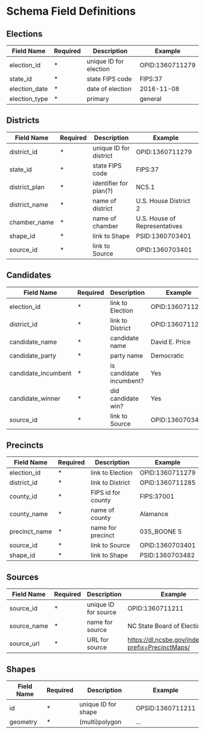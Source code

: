 # Schema Field Definitions

## Elections

Field Name      | Required  | Description               | Example
----------------|-----------|---------------------------|-------------------
election_id     | *         | unique ID for election    | OPID:1360711279
state_id        | *         | state FIPS code           | FIPS:37
election_date   | *         | date of election          | 2016-11-08
election_type   | *         | primary|general           | primary


## Districts

Field Name      | Required  | Description               | Example
----------------|-----------|---------------------------|-------------------
district_id     | *         | unique ID for district    | OPID:1360711279
state_id        | *         | state FIPS code           | FIPS:37
district_plan   | *         | identifier for plan(?)    | NC5.1
district_name   | *         | name of district          | U.S. House District 2
chamber_name    | *         | name of chamber           | U.S. House of Representatives
shape_id        | *         | link to Shape             | PSID:1360703401
source_id       | *         | link to Source            | OPID:1360703401


## Candidates

Field Name          | Required  | Description               | Example
--------------------|-----------|---------------------------|-------------------
election_id         | *         | link to Election          | OPID:1360711279
district_id         | *         | link to District          | OPID:1360711285
candidate_name      | *         | candidate name            | David E. Price
candidate_party     | *         | party name                | Democratic
candidate_incumbent | *         | is candidate incumbent?   | Yes
candidate_winner    | *         | did candidate win?        | Yes
source_id           | *         | link to Source            | OPID:1360703401


## Precincts

Field Name      | Required  | Description               | Example
----------------|-----------|---------------------------|-------------------
election_id     | *         | link to Election          | OPID:1360711279
district_id     | *         | link to District          | OPID:1360711285
county_id       | *         | FIPS id for county        | FIPS:37001
county_name     | *         | name of county            | Alamance
precinct_name   | *         | name for precinct         | 035_BOONE 5
source_id       | *         | link to Source            | OPID:1360703401
shape_id        | *         | link to Shape             | PSID:1360703482


## Sources

Field Name      | Required  | Description               | Example
----------------|-----------|---------------------------|-------------------
source_id       | *         | unique ID for source      | OPID:1360711211
source_name     | *         | name for source           | NC State Board of Elections
source_url      | *         | URL for source            | https://dl.ncsbe.gov/index.html?prefix=PrecinctMaps/


## Shapes

Field Name      | Required  | Description               | Example
----------------|-----------|---------------------------|-------------------
id              | *         | unique ID for shape       | OPSID:1360711211
geometry        | *         | (multi)polygon            | ...
